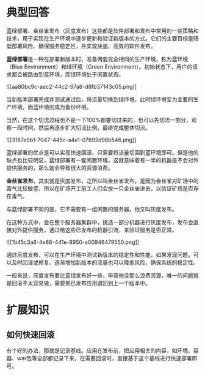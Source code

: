 # 典型回答


蓝绿部署、金丝雀发布（灰度发布）这些都是软件部署和发布中常用的一些策略和技术，用于实现在生产环境中逐步更新和验证新版本的方式。它们的主要目标是降低部署风险、确保服务稳定性，并实现快速、高效的软件发布。



**蓝绿部署**是一种在部署新版本时，准备两套完全相同的生产环境，称为蓝环境（Blue Environment）和绿环境（Green Environment）。初始状态下，用户的请求都会被路由到蓝环境，而绿环境处于闲置状态。



![[aa80bc9c-aec2-44c2-97a8-d8fb37143c05.png]]





当新版本部署完成并测试通过后，将流量切换到绿环境，此时绿环境变为主要的生产环境，而蓝环境则成为备份环境。



当然，在这个切流过程也不是一下100%都要切过来的，也可以先切流一部分，观察一段时间，然后再逐步扩大切流比例，最终完成整体切流。



![[3187e9b1-7047-445c-a4e1-07692d98b546.png]]



蓝绿部署的优点是可以实现快速回滚，只需要将流量切回到蓝环境即可。但是他的缺点也比较明显，蓝绿部署有一套闲置环境，这就意味着有一半的机器是不会对外提供服务的，那么就会导致很大的资源浪费。



**金丝雀发布**，其实就是灰度发布，之所以叫金丝雀发布，是因为金丝雀对矿场中的毒气比较敏感，所以在矿场开工前工人们会放一只金丝雀进去，以验证矿场是否存在毒气。



与蓝绿部署不同的是，它不需要有一组闲置的服务器，他又叫灰度发布。



在这种方式中，会在整个服务器集群中，挑选一部分机器进行灰度发布，发布会直接对外提供服务，通过给这些已发布的机器引流，来验证服务是否正常。



![[1b45c3a6-4e88-441e-8950-a00946479550.png]]



通过灰度发布，可以在生产环境中测试新版本的稳定性和性能，如果发现问题，可以及时回滚或修复。逐渐增加新版本的流量也可以降低风险，确保系统的稳定性。



一般来说，灰度发布要比蓝绿发布好一些，毕竟他没那么浪费资源，唯一的问题就是回滚不太容易做，需要把已发布应用退回到上一个版本中。



# 扩展知识


## 如何快速回滚


有个好的办法，那就是记录基线。应用在发布前，把应用相关的内容，如环境、容器、war包等全部都记录下来，在需要回滚时，直接基于这个基线进行快速部署即可。

